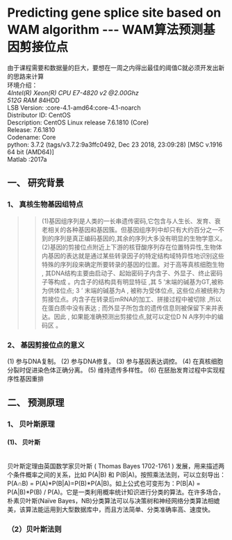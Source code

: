 # Predicting gene splice site based on WAM algorithm   --- WAM算法预测基因剪接位点
由于课程需要和数据量的巨大，要想在一周之内得出最佳的阈值C就必须开发出新的思路来计算  
环境介绍：  
4*Intel(R) Xeon(R) CPU E7-4820 v2 @2.00Ghz  
512G RAM  8*4HDD  
LSB Version:	:core-4.1-amd64:core-4.1-noarch  
Distributor ID:	CentOS  
Description:	CentOS Linux release 7.6.1810 (Core)  
Release:   	7.6.1810  
Codename:	Core  
python: 3.7.2 (tags/v3.7.2:9a3ffc0492, Dec 23 2018, 23:09:28) [MSC v.1916 64 bit (AMD64)]  
Matlab :2017a  

## 一、  研究背景
### 1、	真核生物基因组特点
>>(1)基因组序列是人类的一长串遗传密码,它包含与人生长、发育、衰老相关的各种基因和基因簇。但基因组序列中却只有大约百分之一不到的序列是真正编码基因的,其余的序列大多没有明显的生物学意义。 
>>  (2)基因的剪接位点附近上下游的核苷酸序列存在位置特异性,生物体内基因的表达就是通过某些转录因子的特定结构域特异性地识别这些特殊的序列段来确定所要转录的基因的位置。对于高等真核细胞生物 , 其DNA结构主要由启动子、起始密码子内含子、外显子、终止密码子等构成 。内含子的结构具有明显特征 ,其 5 ’末端的碱基为GT,被称为供体位点; 3 ’ 末端的碱基为A , 被称为受体位点, 这些位点被统称为剪接位点。内含子在转录后mRNA的加工、拼接过程中被切除 ,所以在蛋白质中没有表达 ; 而外显子所包含的遗传信息则被保留下来并表达。因此 , 如果能准确预测出剪接位点,就可以定位D N A序列中的编码区 。 
### 2、	基因剪接位点的意义
(1)	参与DNA复制。
(2)	参与DNA修复。
(3)	参与基因表达调控。
(4)	在真核细胞分裂时促进染色体正确分离。
(5)	维持遗传多样性。
(6)	在胚胎发育过程中实现程序性基因重排


## 二、	预测原理
### 1、  贝叶斯原理
#### (1)、 贝叶斯
<br>贝叶斯定理由英国数学家贝叶斯 ( Thomas Bayes 1702-1761 ) 发展，用来描述两个条件概率之间的关系，比如 P(A|B) 和 P(B|A)。按照乘法法则，可以立刻导出：P(A∩B) = P(A)*P(B|A)=P(B)*P(A|B)。如上公式也可变形为：P(B|A) = P(A|B)*P(B) / P(A)。它是一类利用概率统计知识进行分类的算法。在许多场合，朴素贝叶斯(Naïve Bayes，NB)分类算法可以与决策树和神经网络分类算法相媲美，该算法能运用到大型数据库中，而且方法简单、分类准确率高、速度快。<br>
### （2）贝叶斯法则
